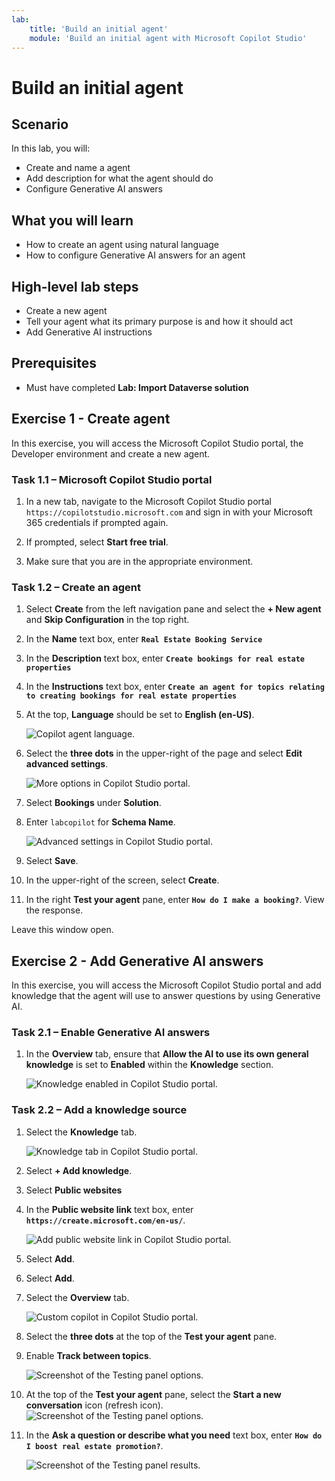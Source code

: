```yaml
---
lab:
    title: 'Build an initial agent'
    module: 'Build an initial agent with Microsoft Copilot Studio'
---
```


# Build an initial agent

## Scenario

In this lab, you will:

- Create and name a agent
- Add description for what the agent should do
- Configure Generative AI answers

## What you will learn

- How to create an agent using natural language
- How to configure Generative AI answers for an agent

## High-level lab steps

- Create a new agent
- Tell your agent what its primary purpose is and how it should act
- Add Generative AI instructions
  
## Prerequisites

- Must have completed **Lab: Import Dataverse solution**

## Exercise 1 - Create agent

In this exercise, you will access the Microsoft Copilot Studio portal, the Developer environment and create a new agent.

### Task 1.1 – Microsoft Copilot Studio portal

1. In a new tab, navigate to the Microsoft Copilot Studio portal `https://copilotstudio.microsoft.com` and sign in with your Microsoft 365 credentials if prompted again.

1. If prompted, select **Start free trial**.

1. Make sure that you are in the appropriate environment.

### Task 1.2 – Create an agent

1. Select **Create** from the left navigation pane and select the **+ New agent** and **Skip Configuration** in the top right.

1. In the **Name** text box, enter **`Real Estate Booking Service`**

1. In the **Description** text box, enter **`Create bookings for real estate properties`**

1. In the **Instructions** text box, enter **`Create an agent for topics relating to creating bookings for real estate properties`**

1. At the top, **Language** should be set to **English (en-US)**.

    ![Copilot agent language.](../media/copilot-agent-language.png)

1. Select the **three dots** in the upper-right of the page and select **Edit advanced settings**.

    ![More options in Copilot Studio portal.](../media/copilot-studio-more-options-2.png)

1. Select **Bookings** under **Solution**.

1. Enter `labcopilot` for **Schema Name**.

    ![Advanced settings in Copilot Studio portal.](../media/copilot-studio-advanced-settings.png)

1. Select **Save**.

1. In the upper-right of the screen, select **Create**.

1. In the right **Test your agent** pane, enter **`How do I make a booking?`**. View the response.

Leave this window open.

## Exercise 2 - Add Generative AI answers

In this exercise, you will access the Microsoft Copilot Studio portal and add knowledge that the agent will use to answer questions by using Generative AI.

### Task 2.1 – Enable Generative AI answers

1. In the **Overview** tab, ensure that **Allow the AI to use its own general knowledge** is set to **Enabled** within the **Knowledge** section.

    ![Knowledge enabled in Copilot Studio portal.](../media/knowledge-enabled.png)

### Task 2.2 – Add a knowledge source

1. Select the **Knowledge** tab.

    ![Knowledge tab in Copilot Studio portal.](../media/knowledge-tab.png)

1. Select **+ Add knowledge**.

1. Select **Public websites**

1. In the **Public website link** text box, enter **`https://create.microsoft.com/en-us/`**.

    ![Add public website link in Copilot Studio portal.](../media/add-website-knowledge-source.png)

1. Select **Add**.

1. Select **Add**.

1. Select the **Overview** tab.

    ![Custom copilot in Copilot Studio portal.](../media/copilot-studio-copilot2.png)

1. Select the **three dots** at the top of the **Test your agent** pane.

1. Enable **Track between topics**.

    ![Screenshot of the Testing panel options.](../media/test-pane-options.png)

1. At the top of the **Test your agent** pane, select the  **Start a new conversation** icon (refresh icon).
    ![Screenshot of the Testing panel options.](../media/copilot-test-pane-start-new-conversation.png)

1. In the **Ask a question or describe what you need** text box, enter **`How do I boost real estate promotion?`**.

    ![Screenshot of the Testing panel results.](../media/test-pane-results.png)
